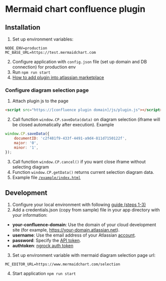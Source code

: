 # Mermaid chart confluence plugin

## Installation
1. Set up environment variables:
```
NODE_ENV=production
MC_BASE_URL=https://test.mermaidchart.com
```
2. Configure application with `config.json` file (set up domain and DB connection) for production env
3. Run `npm run start`
4. [How to add plugin into atlassian marketplace](https://developer.atlassian.com/platform/marketplace/listing-connect-apps/)


### Configure diagram selection page
1. Attach plugin js to the page
```html
<script src="https://[confluence plugin domain]/js/plugin.js"></script>
```
2. Call function `window.CP.saveData(data)` on diagram selection (iframe will be closed automatically after execution). Example
```js
window.CP.saveData({
    documentID: 'c2f481f9-433f-4491-a9d4-811d7150122f',
    major: '0',
    minor: '1',
});
```
3. Call function `window.CP.cancel()` if you want close iframe without selecting diagram
4. Function `window.CP.getData()` returns current selection diagram data.
5. Example file [`/example/index.html`](/example/index.html)

## Development
1. Configure your local environment with following 
[guide (steps 1-3)](https://developer.atlassian.com/cloud/confluence/getting-started-with-connect/)
2. Add a credentials.json (copy from sample) file in your app directory with your information:
- **your-confluence-domain**: Use the domain of your cloud development site (for example, https://your-domain.atlassian.net).
- **username**: Use the email address of your Atlassian [account](https://confluence.atlassian.com/cloud/atlassian-account-for-users-873871199.html).
- **password**: Specify the [API token](https://confluence.atlassian.com/x/Vo71Nw).
- **authtoken**: [ngrock auth token](https://dashboard.ngrok.com/get-started/your-authtoken)
3. Set up environment variable with mermaid diagram selection page url:
```
MC_EDITOR_URL=https://www.mermaidchart.com/selection
```
4. Start application `npm run start`
